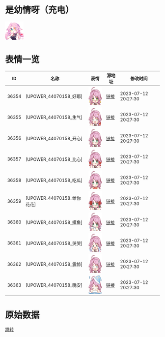 # 是幼情呀（充电）

<img src="./cover.png" height="60" alt="cover" />

# 表情一览

|ID|名称|表情|源地址|修改时间|
|----|----|----|----|----|
|36354|[UPOWER_44070158_好耶]|<img src="./pic/036354_%5BUPOWER_44070158_好耶%5D.png" height="60" alt="好耶"/>|[链接](https://i0.hdslb.com/bfs/garb/a604ac477128a4526f31696f9f355da661771bc9.png)|2023-07-12 20:27:30|
|36355|[UPOWER_44070158_生气]|<img src="./pic/036355_%5BUPOWER_44070158_生气%5D.png" height="60" alt="生气"/>|[链接](https://i0.hdslb.com/bfs/garb/4696f7cacba5cf60ea529f5f07cc9387acea0508.png)|2023-07-12 20:27:30|
|36356|[UPOWER_44070158_开心]|<img src="./pic/036356_%5BUPOWER_44070158_开心%5D.png" height="60" alt="开心"/>|[链接](https://i0.hdslb.com/bfs/garb/4bb93e56d5748013c1f1820580eebb16e7a7880e.png)|2023-07-12 20:27:30|
|36357|[UPOWER_44070158_比心]|<img src="./pic/036357_%5BUPOWER_44070158_比心%5D.png" height="60" alt="比心"/>|[链接](https://i0.hdslb.com/bfs/garb/e209de4bed6685f8d12ca47136a8ace08cd3ecb7.png)|2023-07-12 20:27:30|
|36358|[UPOWER_44070158_吃瓜]|<img src="./pic/036358_%5BUPOWER_44070158_吃瓜%5D.png" height="60" alt="吃瓜"/>|[链接](https://i0.hdslb.com/bfs/garb/56646497a93f664d3b604e8e94bd3cd9e4c9e68e.png)|2023-07-12 20:27:30|
|36359|[UPOWER_44070158_给你花花]|<img src="./pic/036359_%5BUPOWER_44070158_给你花花%5D.png" height="60" alt="给你花花"/>|[链接](https://i0.hdslb.com/bfs/garb/5a19b4dfc748ef320fe8ede8233db16942015ada.png)|2023-07-12 20:27:30|
|36360|[UPOWER_44070158_摸鱼]|<img src="./pic/036360_%5BUPOWER_44070158_摸鱼%5D.png" height="60" alt="摸鱼"/>|[链接](https://i0.hdslb.com/bfs/garb/7847ec5316f05e5ede577369e85bfd448c2f5f24.png)|2023-07-12 20:27:30|
|36361|[UPOWER_44070158_哭哭]|<img src="./pic/036361_%5BUPOWER_44070158_哭哭%5D.png" height="60" alt="哭哭"/>|[链接](https://i0.hdslb.com/bfs/garb/9ded9b9b03df0c2be09940135b917105174a7f5d.png)|2023-07-12 20:27:30|
|36362|[UPOWER_44070158_震惊]|<img src="./pic/036362_%5BUPOWER_44070158_震惊%5D.png" height="60" alt="震惊"/>|[链接](https://i0.hdslb.com/bfs/garb/0de14d741f39b35507e4f1a45c38c11ebff29cef.png)|2023-07-12 20:27:30|
|36363|[UPOWER_44070158_晚安]|<img src="./pic/036363_%5BUPOWER_44070158_晚安%5D.png" height="60" alt="晚安"/>|[链接](https://i0.hdslb.com/bfs/garb/81f1ecc1d73e0d6f706a7f47af52d3928209f4e7.png)|2023-07-12 20:27:30|

# 原始数据

[跳转](./raw.json)

